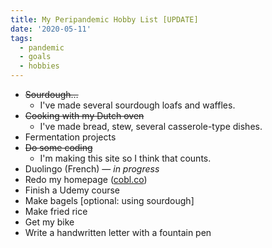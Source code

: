 ```yaml
---
title: My Peripandemic Hobby List [UPDATE]
date: '2020-05-11'
tags:
  - pandemic
  - goals
  - hobbies
---
```


- ~~Sourdough&hellip;~~
  - I've made several sourdough loafs and waffles.
- ~~Cooking with my Dutch oven~~
  - I've made bread, stew, several casserole-type dishes.
- Fermentation projects
- ~~Do some coding~~
  - I'm making this site so I think that counts.
- Duolingo (French) &mdash; *in progress*
- Redo my homepage (<a href="http://cobl.co" target="_blank">cobl.co</a>)
- Finish a Udemy course
- Make bagels [optional: using sourdough]
- Make fried rice
- Get my bike
- Write a handwritten letter with a fountain pen